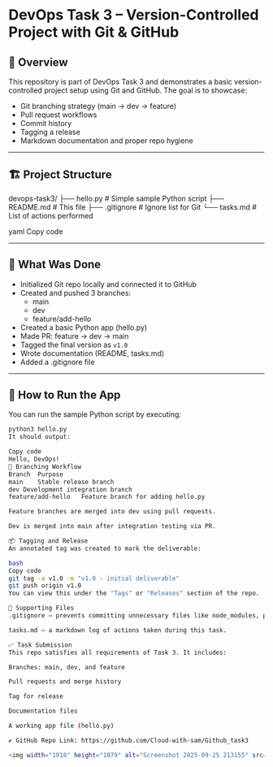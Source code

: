 # DevOps Task 3 – Version-Controlled Project with Git & GitHub
## 🚀 Overview
This repository is part of DevOps Task 3 and demonstrates a basic version-controlled project setup using Git and GitHub. The goal is to showcase:

- Git branching strategy (main → dev → feature)
- Pull request workflows
- Commit history
- Tagging a release
- Markdown documentation and proper repo hygiene

---

## 🏗️ Project Structure

devops-task3/
├── hello.py # Simple sample Python script
├── README.md # This file
├── .gitignore # Ignore list for Git
└── tasks.md # List of actions performed

yaml
Copy code

---

## 🔨 What Was Done

- Initialized Git repo locally and connected it to GitHub
- Created and pushed 3 branches:
  - main
  - dev
  - feature/add-hello
- Created a basic Python app (hello.py)
- Made PR: feature → dev → main
- Tagged the final version as `v1.0`
- Wrote documentation (README, tasks.md)
- Added a .gitignore file
---
## 🧪 How to Run the App

You can run the sample Python script by executing:

```bash
python3 hello.py
It should output:

Copy code
Hello, DevOps!
🌱 Branching Workflow
Branch	Purpose
main	Stable release branch
dev	Development integration branch
feature/add-hello	Feature branch for adding hello.py

Feature branches are merged into dev using pull requests.

Dev is merged into main after integration testing via PR.

📦 Tagging and Release
An annotated tag was created to mark the deliverable:

bash
Copy code
git tag -a v1.0 -m "v1.0 - initial deliverable"
git push origin v1.0
You can view this under the "Tags" or "Releases" section of the repo.

📄 Supporting Files
.gitignore – prevents committing unnecessary files like node_modules, pycache, .env, etc.

tasks.md – a markdown log of actions taken during this task.

✅ Task Submission
This repo satisfies all requirements of Task 3. It includes:

Branches: main, dev, and feature

Pull requests and merge history

Tag for release

Documentation files

A working app file (hello.py)

✔️ GitHub Repo Link: https://github.com/Cloud-with-sam/Github_task3

<img width="1918" height="1079" alt="Screenshot 2025-09-25 213155" src="https://github.com/user-attachments/assets/9ba47699-efe7-4447-83f1-73987b7ba4a0" />

